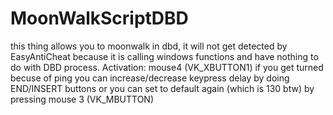 # MoonWalkScriptDBD
this thing allows you to moonwalk in dbd, it will not get detected by EasyAntiCheat because it is calling windows functions and have nothing to do with DBD process.
Activation: mouse4 (VK_XBUTTON1)
if you get turned becuse of ping you can increase/decrease keypress delay by doing END/INSERT buttons or you can set to default again (which is 130 btw) by pressing mouse 3 (VK_MBUTTON)
